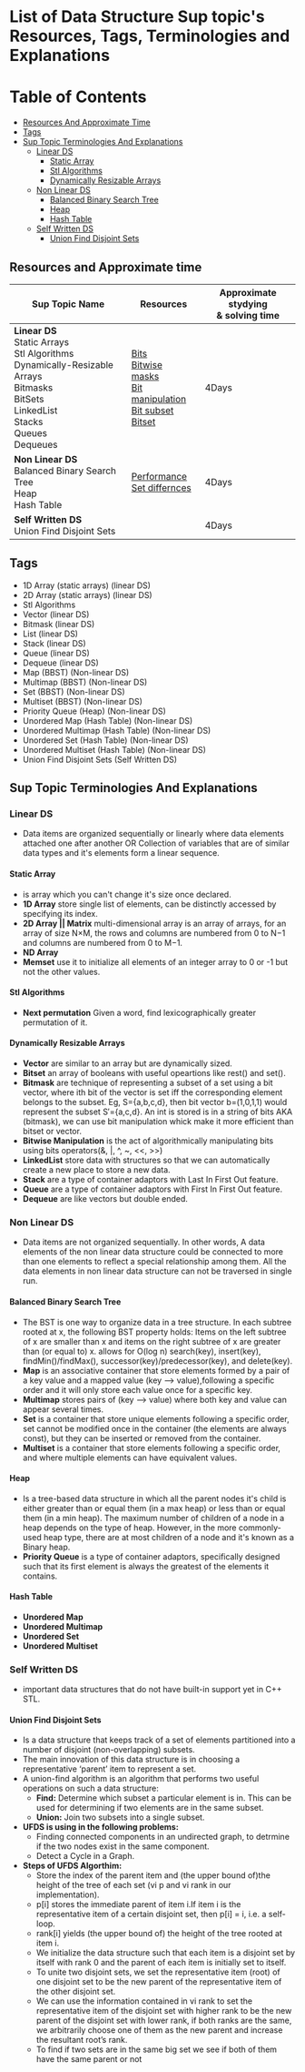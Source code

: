 # List of Data Structure Sup topic's Resources, Tags, Terminologies and Explanations

Table of Contents
=================

- [Resources And Approximate Time](#resources-and-approximate-time)
- [Tags](#tags)
- [Sup Topic Terminologies And Explanations](#sup-topic-terminologies-and-explanations)
  * [Linear DS](#linear-ds)
    + [Static Array](#static-array)
    + [Stl Algorithms](#stl-algorithms)
    + [Dynamically Resizable Arrays](#dynamically-resizable-arrays)
  * [Non Linear DS](#non-linear-ds)
    + [Balanced Binary Search Tree](#balanced-binary-search-tree)
    + [Heap](#heap)
    + [Hash Table](#hash-table)
  * [Self Written DS](#self-written-ds)
    + [Union Find Disjoint Sets](#union-find-disjoint-sets)


## Resources and Approximate time

Sup Topic Name   | Resources   | Approximate stydying <br> & solving time
-------------| -------------   |-------------   
**Linear DS**<br>Static Arrays<br> Stl Algorithms <br> Dynamically-Resizable Arrays<br>Bitmasks<br>BitSets<br>LinkedList<br>Stacks<br>Queues<br>Dequeues|[Bits](https://graphics.stanford.edu/~seander/bithacks.html)<br> [Bitwise](https://en.wikipedia.org/wiki/Bitwise_operation)<br> [masks](https://en.wikipedia.org/wiki/Mask_(computing))<br> [Bit manipulation](https://en.wikipedia.org/wiki/Bit_manipulation)<br> [Bit subset](http://codesam.blogspot.com.eg/2011/03/find-all-subsets-of-given-set.html)<br> [Bitset](https://www.geeksforgeeks.org/c-bitset-and-its-application/)|4Days
**Non Linear DS**<br>Balanced Binary Search Tree<br>Heap<br>Hash Table|[Performance](https://stackoverflow.com/questions/222658/multiset-map-and-hash-map-complexity?utm_medium=organic&utm_source=google_rich_qa&utm_campaign=google_rich_qa)<br>[Set differnces](https://www.geeksforgeeks.org/difference-set-multiset-unordered_set-unordered_multiset/)<br> | 4Days
**Self Written DS**<br>Union Find Disjoint Sets<br> || 4Days

## Tags
- 1D Array (static arrays) (linear DS)
- 2D Array (static arrays) (linear DS)
- Stl Algorithms
- Vector (linear DS)
- Bitmask (linear DS)
- List (linear DS)
- Stack (linear DS)
- Queue (linear DS)
- Dequeue (linear DS)
- Map (BBST) (Non-linear DS)
- Multimap (BBST) (Non-linear DS)
- Set (BBST) (Non-linear DS)
- Multiset (BBST) (Non-linear DS)
- Priority Queue (Heap) (Non-linear DS)
- Unordered Map (Hash Table) (Non-linear DS)
- Unordered Multimap (Hash Table) (Non-linear DS)
- Unordered Set (Hash Table) (Non-linear DS)
- Unordered Multiset (Hash Table) (Non-linear DS)
- Union Find Disjoint Sets (Self Written DS)


## Sup Topic Terminologies And Explanations

### Linear DS
- Data items are organized sequentially or linearly where data elements attached one after another OR Collection of variables that are of similar data types and it's elements form a linear sequence.

#### Static Array 
* is array which you can't change it's size once declared.
* **1D Array** store single list of elements, can be distinctly accessed by specifying its index.
* **2D Array || Matrix** multi-dimensional array is an array of arrays, for an array of size N×M, the rows and columns are numbered from 0 to N−1 and columns are numbered from 0 to M−1.
* **ND Array**
* **Memset** use it to initialize all elements of an integer array to 0 or -1 but not the other values.
#### Stl Algorithms
* **Next permutation** Given a word, find lexicographically greater permutation of it.
#### Dynamically Resizable Arrays
* **Vector** are similar to an array but are dynamically sized.
* **Bitset** an array of booleans with useful opeartions like rest() and set().
* **Bitmask** are technique of representing a subset of a set using a bit vector, where ith bit of the vector is set iff the corresponding element belongs to the subset. Eg, S={a,b,c,d}, then bit vector b=(1,0,1,1) would represent the subset S′={a,c,d}. An int is stored is in a string of bits AKA (bitmask), we can use bit manipulation whick make it more efficient than bitset or vector<bool>.
* **Bitwise Manipulation** is the act of algorithmically manipulating bits using bits operators(&, |, ^, ~, <<, >>)
* **LinkedList** store data with structures so that we can automatically create a new place to store a new data.
* **Stack** are a type of container adaptors with Last In First Out feature.
* **Queue** are a type of container adaptors with First In First Out feature.
* **Dequeue** are like vectors but double ended.


 ### Non Linear DS
 - Data items are not organized sequentially. In other words, A data elements of the non linear data structure could be connected to more than one elements to reflect a special relationship among them. All the data elements in non linear data structure can not be traversed in single run.

#### Balanced Binary Search Tree
* The BST is one way to organize data in a tree structure. In each subtree rooted at x,
the following BST property holds: Items on the left subtree of x are smaller than x and items on the right subtree
of x are greater than (or equal to) x. allows for O(log n) search(key), insert(key), findMin()/findMax(), successor(key)/predecessor(key), and delete(key).
 * **Map**  is an associative container that store elements formed by a pair of a key value
  and a mapped value (key --> value),following a specific order and it will only store each value once for a specific key.
 * **Multimap** stores pairs of (key --> value) where both key and value can appear several times.
 * **Set** is a container that store unique elements following a specific order, set cannot be modified once in the container (the elements are always const), but they can be inserted or removed from the container.
  * **Multiset** is a container that store elements following a specific order, and where multiple elements can have equivalent values.
#### Heap 
* Is a tree-based data structure in which all the parent nodes it's child is either greater than or equal them (in a max heap) or less than or equal them (in a min heap). The maximum number of children of a node in a heap depends on the type of heap. However, in the more commonly-used heap type, there are at most children of a node and it's known as a Binary heap.
* **Priority Queue** is a type of container adaptors, specifically designed such that its first element is always the greatest of the elements it contains.
#### Hash Table
* **Unordered Map**
* **Unordered Multimap**
* **Unordered Set**
* **Unordered Multiset**

### Self Written DS
- important data structures that do not have built-in support yet in C++ STL.
#### Union Find Disjoint Sets
- Is a data structure that keeps track of a set of elements partitioned into a number of disjoint (non-overlapping) subsets.
- The main innovation of this data structure is in choosing a representative ‘parent’ item
to represent a set.
- A union-find algorithm is an algorithm that performs two useful operations on such a data structure:
   * **Find:** Determine which subset a particular element is in. This can be used for determining if two elements are in      the same subset.
   * **Union:** Join two subsets into a single subset.
- **UFDS is using in the following problems:**
  * Finding connected components in an undirected graph, to detrmine if the two nodes exist in the same component.
  * Detect a Cycle in a Graph.
- **Steps of UFDS Algorthim:**
  * Store the index of the parent item and (the upper bound of)the height of the tree of each set (vi p and vi rank in our    implementation).
  *  p[i] stores the immediate parent of item i.If item i is the representative item of a certain disjoint set, then p[i] = i, i.e. a self-loop.
  * rank[i] yields (the upper bound of) the height of the tree rooted at item i.
  * We initialize the data structure such that each item is a disjoint set by itself with rank 0 and the parent of each item    is initially set to itself.
  * To unite two disjoint sets, we set the representative item (root) of one disjoint set to be
the new parent of the representative item of the other disjoint set.
  * We can use the information contained in vi rank to set the representative item
of the disjoint set with higher rank to be the new parent of the disjoint set with lower rank, if both ranks are the same, we arbitrarily choose one of them as the new parent and increase the resultant root’s rank.
  * To find if two sets are in the same big set we see if both of them have the same parent or not
